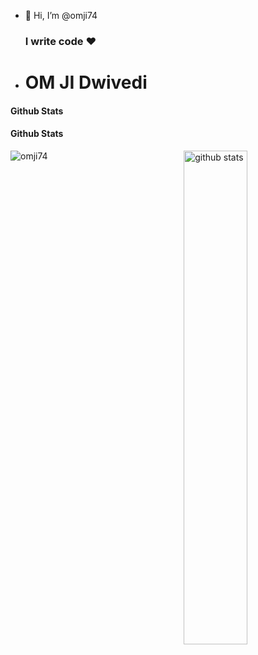 - 👋 Hi, I’m @omji74
  <h3>I write code &hearts;</h3>
  
- <h1>OM JI Dwivedi</h1>
                            
#### Github Stats
#### Github Stats
<img src="https://github-readme-stats.vercel.app/api?username=omji74&show_icons=true&theme=gotham" alt="github stats" width="45%" align="right"/>

<p align="left"> 
 
  <img src="https://komarev.com/ghpvc/?username=omji74&label=Profile%20views&color=0e75b6&style=flat" alt="omji74" />
 
  </p>
<!---
omdwd74/omdwd74 is a ✨ special ✨ repository because its `README.md` (this file) appears on your GitHub profile.
You can click the Preview link to take a look at your changes.
--->
